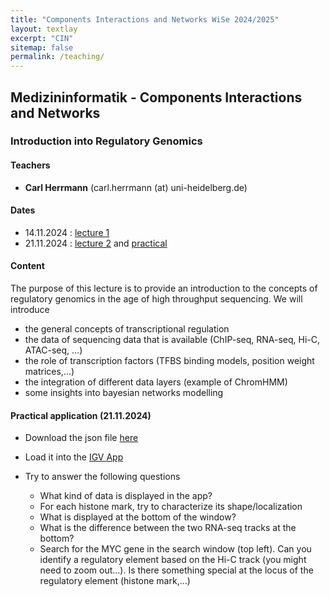 ```yaml
---
title: "Components Interactions and Networks WiSe 2024/2025"
layout: textlay
excerpt: "CIN"
sitemap: false
permalink: /teaching/
---
```

## Medizininformatik - Components Interactions and Networks

### Introduction into Regulatory Genomics

#### Teachers

* **Carl Herrmann** (carl.herrmann (at) uni-heidelberg.de)

#### Dates

- 14.11.2024 : [lecture 1](./downloads/CIN2223_lecture1.pdf)
- 21.11.2024 : [lecture 2](./downloads/CIN2223_lecture2.pdf) and [practical](./downloads/CIN-WiSe2223_RegGen.json)

#### Content

The purpose of this lecture is to provide an introduction to the concepts of regulatory genomics in the age of high throughput sequencing. We will introduce 

* the general concepts of transcriptional regulation
* the data of sequencing data that is available (ChIP-seq, RNA-seq, Hi-C, ATAC-seq, ...)
* the role of transcription factors (TFBS binding models, position weight matrices,...)
* the integration of different data layers (example of ChromHMM)
* some insights into bayesian networks modelling


#### Practical application (21.11.2024)

* Download the json file [here](./downloads/CIN-WiSe2223_RegGen.json)
* Load it into the [IGV App](https://igv.org/app/)
* Try to answer the following questions

    * What kind of data is displayed in the app?
    * For each histone mark, try to characterize its shape/localization
    * What is displayed at the bottom of the window?
    * What is the difference between the two RNA-seq tracks at the bottom?
    * Search for the MYC gene in the search window (top left). Can you identify a regulatory element based on the Hi-C track (you might need to zoom out...). Is there something special at the locus of the regulatory element (histone mark,...)

